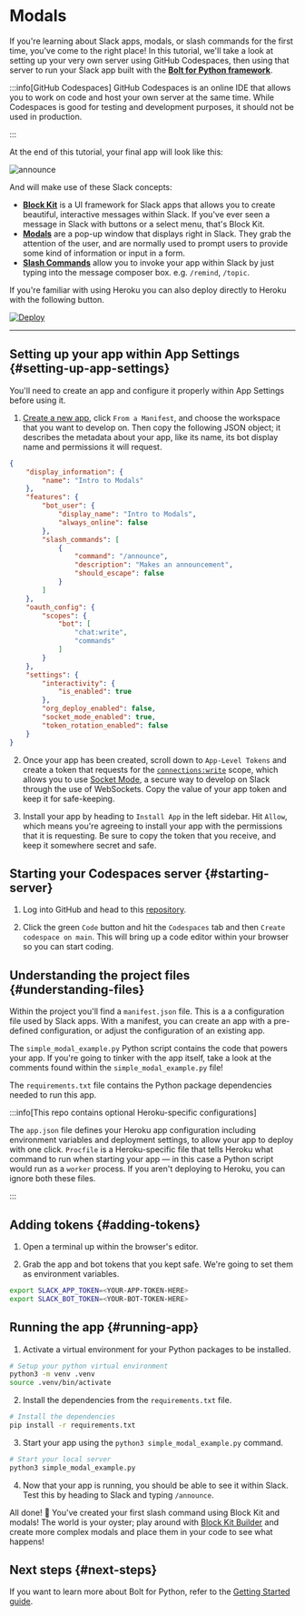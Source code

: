 # Modals

If you're learning about Slack apps, modals, or slash commands for the first time, you've come to the right place! In this tutorial, we'll take a look at setting up your very own server using GitHub Codespaces, then using that server to run your Slack app built with the [**Bolt for Python framework**](https://github.com/SlackAPI/bolt-python).

:::info[GitHub Codespaces]
GitHub Codespaces is an online IDE that allows you to work on code and host your own server at the same time. While Codespaces is good for testing and development purposes, it should not be used in production.

:::

At the end of this tutorial, your final app will look like this:

![announce](/img/bolt-python/announce.gif)

And will make use of these Slack concepts:
* [**Block Kit**](/block-kit/) is a UI framework for Slack apps that allows you to create beautiful, interactive messages within Slack. If you've ever seen a message in Slack with buttons or a select menu, that's Block Kit.
* [**Modals**](/surfaces/modals) are a pop-up window that displays right in Slack. They grab the attention of the user, and are normally used to prompt users to provide some kind of information or input in a form.
* [**Slash Commands**](/interactivity/implementing-slash-commands) allow you to invoke your app within Slack by just typing into the message composer box. e.g. `/remind`, `/topic`.

If you're familiar with using Heroku you can also deploy directly to Heroku with the following button.

[![Deploy](https://www.herokucdn.com/deploy/button.svg)](https://www.heroku.com/deploy?template=https://github.com/wongjas/modal-example)

---

## Setting up your app within App Settings {#setting-up-app-settings}

You'll need to create an app and configure it properly within App Settings before using it.

1. [Create a new app](https://api.slack.com/apps/new), click `From a Manifest`, and choose the workspace that you want to develop on. Then copy the following JSON object; it describes the metadata about your app, like its name, its bot display name and permissions it will request.

```json
{
    "display_information": {
        "name": "Intro to Modals"
    },
    "features": {
        "bot_user": {
            "display_name": "Intro to Modals",
            "always_online": false
        },
        "slash_commands": [
            {
                "command": "/announce",
                "description": "Makes an announcement",
                "should_escape": false
            }
        ]
    },
    "oauth_config": {
        "scopes": {
            "bot": [
                "chat:write",
                "commands"
            ]
        }
    },
    "settings": {
        "interactivity": {
            "is_enabled": true
        },
        "org_deploy_enabled": false,
        "socket_mode_enabled": true,
        "token_rotation_enabled": false
    }
}
```

2. Once your app has been created, scroll down to `App-Level Tokens` and create a token that requests for the [`connections:write`](/reference/scopes/connections.write) scope, which allows you to use [Socket Mode](/apis/events-api/using-socket-mode), a secure way to develop on Slack through the use of WebSockets. Copy the value of your app token and keep it for safe-keeping.

3. Install your app by heading to `Install App` in the left sidebar. Hit `Allow`, which means you're agreeing to install your app with the permissions that it is requesting. Be sure to copy the token that you receive, and keep it somewhere secret and safe.

## Starting your Codespaces server {#starting-server}

1. Log into GitHub and head to this [repository](https://github.com/wongjas/modal-example).

2. Click the green `Code` button and hit the `Codespaces` tab and then `Create codespace on main`.  This will bring up a code editor within your browser so you can start coding.  

## Understanding the project files {#understanding-files}

Within the project you'll find a `manifest.json` file. This is a a configuration file used by Slack apps. With a manifest, you can create an app with a pre-defined configuration, or adjust the configuration of an existing app.

The `simple_modal_example.py` Python script contains the code that powers your app. If you're going to tinker with the app itself, take a look at the comments found within the `simple_modal_example.py` file!

The `requirements.txt` file contains the Python package dependencies needed to run this app.

:::info[This repo contains optional Heroku-specific configurations]

The `app.json` file defines your Heroku app configuration including environment variables and deployment settings, to allow your app to deploy with one click. `Procfile` is a Heroku-specific file that tells Heroku what command to run when starting your app — in this case a Python script would run as a `worker` process. If you aren't deploying to Heroku, you can ignore both these files.

:::

## Adding tokens {#adding-tokens}

1. Open a terminal up within the browser's editor. 

2. Grab the app and bot tokens that you kept safe. We're going to set them as environment variables.

```bash
export SLACK_APP_TOKEN=<YOUR-APP-TOKEN-HERE>
export SLACK_BOT_TOKEN=<YOUR-BOT-TOKEN-HERE>
```

## Running the app {#running-app}

1. Activate a virtual environment for your Python packages to be installed.

```bash
# Setup your python virtual environment
python3 -m venv .venv
source .venv/bin/activate
```

2. Install the dependencies from the `requirements.txt` file.


```bash
# Install the dependencies
pip install -r requirements.txt
```

3. Start your app using the `python3 simple_modal_example.py` command. 

```bash
# Start your local server
python3 simple_modal_example.py
```

4. Now that your app is running, you should be able to see it within Slack. Test this by heading to Slack and typing `/announce`.

All done! 🎉 You've created your first slash command using Block Kit and modals! The world is your oyster; play around with [Block Kit Builder](https://app.slack.com/block-kit-builder) and create more complex modals and place them in your code to see what happens!

## Next steps {#next-steps}

If you want to learn more about Bolt for Python, refer to the [Getting Started guide](https://docs.slack.dev/tools/bolt-python/getting-started).